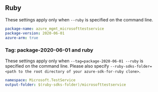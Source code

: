 ## Ruby

These settings apply only when `--ruby` is specified on the command line.

```yaml
package-name: azure_mgmt_microsofttestservice
package-version: 2020-06-01
azure-arm: true
```

### Tag: package-2020-06-01 and ruby

These settings apply only when `--tag=package-2020-06-01 --ruby` is specified on the command line.
Please also specify `--ruby-sdks-folder=<path to the root directory of your azure-sdk-for-ruby clone>`.

```yaml $(tag) == 'package-2020-06-01' && $(ruby)
namespace: Microsoft.TestService
output-folder: $(ruby-sdks-folder)/microsofttestservice
```
